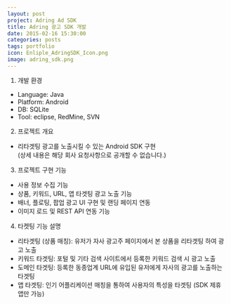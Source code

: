 ```yaml
---
layout: post
project: Adring Ad SDK
title: Adring 광고 SDK 개발
date: 2015-02-16 15:30:00 
categories: posts 
tags: portfolio
icon: Enliple_AdringSDK_Icon.png
image: adring_sdk.png
---
```


1) 개발 환경  
 - Language: Java  
 - Platform: Android  
 - DB: SQLite  
 - Tool: eclipse, RedMine, SVN  

2) 프로젝트 개요  
 - 리타겟팅 광고를 노출시킬 수 있는 Android SDK 구현  
   (상세 내용은 해당 회사 요청사항으로 공개할 수 없습니다.)  

3) 프로젝트 구현 기능  
 - 사용 정보 수집 기능  
 - 상품, 키워드, URL, 앱 타겟팅 광고 노출 기능  
 - 배너, 플로팅, 팝업 광고 UI 구현 및 랜딩 페이지 연동  
 - 이미지 로드 및 REST API 연동 기능   

4) 타켓팅 기능 설명
 - 리타겟팅 (상품 매칭): 유저가 자사 광고주 페이지에서 본 상품을 리타겟팅 하여 광고 노출  
 - 키워드 타겟팅: 포털 및 기타 검색 사이트에서 등록한 키워드 검색 시 광고 노출  
 - 도메인 타겟팅: 등록한 동종업계 URL에 유입된 유저에게 자사의 광고를 노출하는 타겟팅  
 - 앱 타겟팅: 인기 어플리케이션 매칭을 통하여 사용자의 특성을 타겟팅 (SDK 제휴 앱만 가능)  
